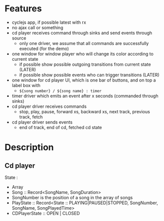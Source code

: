 # Features
- cyclejs app, if possible latest with rx
- no ajax call or something
- cd player receives command through sinks and send events through source
  - only one driver, we assume that all commands are successfully executed (for the demo)
- one window for window player who will change its color according to current state
  - if possible show possible outgoing transitions from current state (LATER)
  - if possible show possible events who can trigger transitions (LATER)
- one window for cd player UI, which is one bar of buttons, and on top a label box with 
  - `${song number} / ${song name} : timer`
- timer driver which emits an event after x seconds (commanded through sinks)
- cd player driver receives commands
  - stop, play, pause, forward xs, backward xs, next track, previous track, fetch
- cd player driver sends events
  - end of track, end of cd, fetched cd state

# Description
## Cd player

State :
- Array<Song>
- Song :: Record<SongName, SongDuration>
- SongNumber is the position of a song in the array of songs
- PlayState :: Record<State :: PLAYING|PAUSED|STOPPED, SongNumber, SongName, SongPlayedTime>
- CDPlayerState :: OPEN | CLOSED
